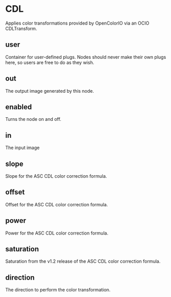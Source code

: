 # CDL

Applies color transformations provided by
OpenColorIO via an OCIO CDLTransform.

## user

 Container for user-defined plugs. Nodes
should never make their own plugs here,
so users are free to do as they wish.

## out

 The output image generated by this node.

## enabled

 Turns the node on and off.

## in

 The input image

## slope

 Slope for the ASC CDL color correction formula.

## offset

 Offset for the ASC CDL color correction formula.

## power

 Power for the ASC CDL color correction formula.

## saturation

 Saturation from the v1.2 release of the ASC CDL color correction formula.

## direction

 The direction to perform the color transformation.

